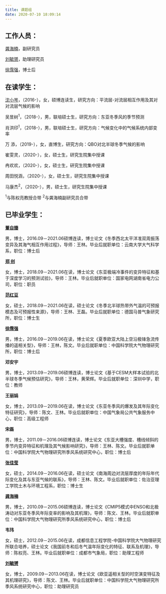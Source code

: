 ```yaml
---
title: 课题组
date: 2020-07-10 18:09:14
---
```


## **工作人员：**

[龚海楠](https://www.researchgate.net/profile/Hainan_Gong)，副研究员

[刘毓赟](https://www.researchgate.net/profile/Yuyun_Liu)，助理研究员

[徐霈强](https://px212.github.io/px212/)，博士后


## **在读学生：**

[沈小岑](https://www.researchgate.net/profile/Xiaocen_Shen)，（2016-），女，硕博连读生，研究方向：平流层-对流层相互作用及其对对流层气候的影响

吴昱树<sup>1</sup>，（2018-），男，联培硕士生，研究方向：东亚冬季风的季节预测

肖洪印<sup>1</sup>，（2018-），男，联培硕士生，研究方向：气候变化中的气候系统内部变率

万  添，（2019-），女，直博生，研究方向：QBO对北半球冬季气候的影响

崔雯灵，（2020-），女，硕士生，研究生院集中授课

冉欢欢，（2020-），女，硕士生，研究生院集中授课

周田悦涵，（2020-），女，硕士生，研究生院集中授课

马康杰<sup>2</sup>，（2020-），男，硕士生，研究生院集中授课

<sup>1</sup>与陈权亮教授合带
<sup>2</sup>与龚海楠副研究员合带

## **已毕业学生：**

**[董自臻](https://www.researchgate.net/profile/Dong_Zizhen)**

男，博士，2016.09－2021.06硕博连读，博士论文《冬季西北太平洋准双周振荡变异及其海气相互作用过程》，导师：王林。毕业后就职单位：云南大学大气科学系，职位：博士后

**[郑  创](https://www.researchgate.net/profile/Chuang_Zheng2)**

女，博士，2018.09－2021.06在读，博士论文《东亚极端冷事件的变异特征和基于深度学习的预测试验》，导师：王林。毕业后就职单位：国家电网湖南省电力公司，职位：职员

**[范红豆](https://www.researchgate.net/profile/Hongdou_Fan)**

女，硕士，2018.09－2021.06在读，硕士论文《冬季北半球热带外气温的可预报模态及可预报性来源》，导师：王林、王磊。毕业后就职单位：德国马普气象研究所，职位：博士生

**[徐霈强](https://px212.github.io/px212/)**

男，博士，2016.09－2019.06在读，博士论文《夏季欧亚大陆上空沿极锋急流传播的遥相关型》，导师：王林，陈文。毕业后就职单位：中国科学院大气物理研究所，职位：博士后

**邓安宇**

男，博士，2013.09－2019.06硕博连读，博士论文《基于CESM大样本试验的北半球冬季气候预估研究》，导师：王林，黄荣辉。毕业后就职单位：深圳中学，职位：教师

**王丽娟**

女，博士，2013.09－2019.06在读，博士论文《东亚冬季风的爆发及其年际变化特征研究》，导师：陈文、王林。毕业后就职单位：中国气象局公共气象服务中心，职位：高级工程师

**宋磊**

男，博士，2011.09－2016.06硕博连读，博士论文《东亚大槽强度、槽线倾斜的季节内变异特征和机理及其气候影响研究》，导师：王林、陈文。毕业后就职单位：中国科学院大气物理研究所季风系统研究中心，职位：博士后

**[张佳莹](https://www.researchgate.net/profile/Jiaying-Zhang-2)**

女，硕士，2014.09－2016.06在读，硕士论文《南海周边对流层厚度的年际年代际变化及其与东亚气候的联系》，导师：王林、陈文。毕业后就职单位：佐治亚理工学院土木与环境工程系，职位：博士生

**[龚海楠](https://www.researchgate.net/profile/Hainan_Gong)**

男，博士，2010.09－2015.06硕博连读，博士论文《CMIP5模式中ENSO和北极涛动对东亚冬季风年际变率的影响及其机理》，导师：陈文、王林。毕业后就职单位：中国科学院大气物理研究所季风系统研究中心，职位：博士后

**韦玮**

女，硕士，2012.09－2015.06在读，成都信息工程学院-中国科学院大气物理研究所联合培养，硕士论文《我国前冬和后冬气温年际变化的特征、联系及机理》，导师：陈权亮、王林。毕业后就职单位：成都市气象局，职位：助理工程师

**[刘毓赟](https://www.researchgate.net/profile/Yuyun_Liu)**

女，博士，2009.09－2013.06在读，博士论文《欧亚遥相关型的时空演变特征及其机理研究》，导师：陈文、王林。毕业后就职单位：中国科学院大气物理研究所季风系统研究中心，职位：助理研究员
